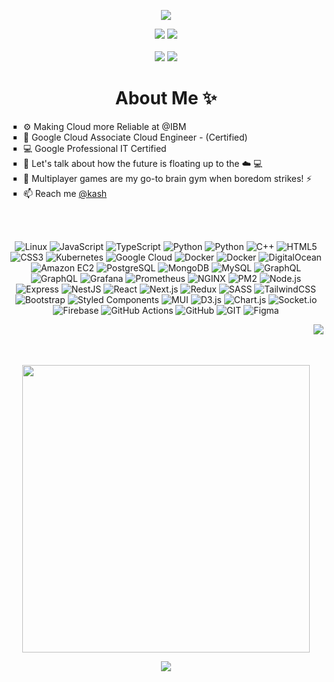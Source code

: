 <!--

**Codebuilder2022/Codebuilder2022** is a ✨ _special_ ✨ repository because its `README.md` (this file) appears on your GitHub profile.

Here are some ideas to get you started:

- 🔭 I’m currently working on ...
- 🌱 I’m currently learning ...
- 👯 I’m looking to collaborate on ...
- 🤔 I’m looking for help with ...
- 💬 Ask me about ...
- 📫 How to reach me: ...
- 😄 Pronouns: ...
- ⚡ Fun fact: ...
-->
<p align="center">
  <img src="https://github.com/Codebuilder2022/Codebuilder2022/blob/main/kkbackground.gif" />
</p>

<p align="center">
  <a href="https://twitter.com/YoungMage_" target="_blank"><img src="https://img.shields.io/badge/twitter-%231DA1F2.svg?&style=for-the-badge&logo=twitter&logoColor=white" /></a>
  <a href="https://www.linkedin.com/in/kaushikkums/" target="_blank"><img src="https://img.shields.io/badge/linkedin-%230077B5.svg?&style=for-the-badge&logo=linkedin&logoColor=white" /></a>
  <br />
  <br />
  <a href="https://github.com/CodeBuildder"><img src="https://komarev.com/ghpvc/?username=codebuildder&label=Profile%20views&color=E97451&style=for-the-badge" /></a>
  <a href="https://wakatime.com/@CodeBuildder"><img src="https://wakatime.com/badge/user/018bbbd8-d4dd-463a-bbd0-4e1f5b767b36.svg?style=for-the-badge&color=blue"/></a>
</a>
</p>
<h1 align = "center"> About Me ✨</h1>
<ul style="list-style-type:square">
  <li> ⚙️ Making Cloud more Reliable at @IBM </li>
  <li> 🔭 Google Cloud Associate Cloud Engineer - (Certified) </li>
  <li> 💻 Google Professional IT Certified </li>
  <li> 💬 Let's talk about how the future is floating up to the ☁️ 💻 </li>
  <li> 🎃 Multiplayer games are my go-to brain gym when boredom strikes! ⚡️ </li>
  <li> 📫 Reach me <a href = "http://kaushikk.dev/" target = "_blank">@kash</a> </li>
</ul>
<br><br>
<p align="center">
    <img src="https://img.shields.io/badge/Linux-232F3E?style=flat-square&logo=linux" alt="Linux" />
    <img src="https://img.shields.io/badge/JavaScript-232323?style=flat-square&logo=javascript" alt="JavaScript" />
    <img src="https://img.shields.io/badge/TypeScript-007acc?style=flat-square&logo=typescript&logoColor=white" alt="TypeScript" />
    <img src="https://img.shields.io/badge/Python-3776AB?style=flat-square&logo=python&logoColor=white" alt="Python" />
    <img src="https://img.shields.io/badge/React%20Native-232F3E?style=flat-square&logo=android" alt="Python" />
    <img src="https://img.shields.io/badge/C%2B%2B-00599C?style=flat-square&logo=cplusplus" alt="C++" />
    <img src="https://img.shields.io/badge/HTML5-1a1a1a?style=flat-square&logo=html5" alt="HTML5" />
    <img src="https://img.shields.io/badge/CSS3-232323?style=flat-square&logo=css3&logoColor=1572B6" alt="CSS3" />
    <img src="https://img.shields.io/badge/Kubernetes-232523?style=flat-square&logo=Kubernetes" alt="Kubernetes" />
    <img src="https://img.shields.io/badge/Google%20Cloud-232F3E?style=flat-square&logo=googlecloud" alt="Google Cloud" />
    <img src="https://img.shields.io/badge/Docker-232F3E?style=flat-square&logo=docker" alt="Docker" />
    <img src="https://img.shields.io/badge/Terraform-232F3E?style=flat-square&logo=terraform" alt="Docker" />
    <img src="https://img.shields.io/badge/DigitalOcean-081b4b?style=flat-square&logo=digitalocean" alt="DigitalOcean" />
    <img src="https://img.shields.io/badge/Amazon%20EC2-232F3E?style=flat-square&logo=amazonec2" alt="Amazon EC2" />
    <img src="https://img.shields.io/badge/PostgreSQL-1a1a1a?style=flat-square&logo=postgresql" alt="PostgreSQL" />
    <img src="https://img.shields.io/badge/MongoDB-001e2b?style=flat-square&logo=mongodb" alt="MongoDB" />
    <img src="https://img.shields.io/badge/MySQL-1a1a1a?style=flat-square&logo=mysql" alt="MySQL" />
    <img src="https://img.shields.io/badge/GraphQL-E10098?style=flat-square&logo=graphql" alt="GraphQL" />
    <img src="https://img.shields.io/badge/Neo4J-232F3E?style=flat-square&logo=neo4j" alt="GraphQL" />
    <img src="https://img.shields.io/badge/Grafana-232F3E?style=flat-square&logo=grafana" alt="Grafana" />
    <img src="https://img.shields.io/badge/Prometheus-232F3E?style=flat-square&logo=prometheus" alt="Prometheus" />
    <img src="https://img.shields.io/badge/NGINX-009639?style=flat-square&logo=nginx" alt="NGINX" />
    <img src="https://img.shields.io/badge/PM2-2B037A?style=flat-square&logo=pm2" alt="PM2" />
    <img src="https://img.shields.io/badge/Node.js-141414?style=flat-square&logo=nodedotjs" alt="Node.js" />
    <img src="https://img.shields.io/badge/Express-000000?style=flat-square&logo=express" alt="Express" />
    <img src="https://img.shields.io/badge/NestJS-E0234E?style=flat-square&logo=nestjs" alt="NestJS" />
    <img src="https://img.shields.io/badge/ReactJS-20232a?style=flat-square&logo=react" alt="React" />
    <img src="https://img.shields.io/badge/NextJS-000000?style=flat-square&logo=nextdotjs" alt="Next.js" />
    <img src="https://img.shields.io/badge/Redux-764ABC?style=flat-square&logo=redux" alt="Redux" />
    <img src="https://img.shields.io/badge/SASS-1a1a1a?style=flat-square&logo=sass" alt="SASS" />
    <img src="https://img.shields.io/badge/TailwindCSS-0f1629?style=flat-square&logo=tailwindcss" alt="TailwindCSS" />
    <img src="https://img.shields.io/badge/Bootstrap-7952B3?style=flat-square&logo=bootstrap&logoColor=white" alt="Bootstrap" />
    <img src="https://img.shields.io/badge/Styled%20Components-383838?style=flat-square&logo=styledcomponents" alt="Styled Components" />
    <img src="https://img.shields.io/badge/MUI-2196F3?style=flat-square&logo=mui&logoColor=white" alt="MUI" />
    <img src="https://img.shields.io/badge/D3.js-333538?style=flat-square&logo=D3.js" alt="D3.js" />
    <img src="https://img.shields.io/badge/Chart.js-333538?style=flat-square&logo=chartdotjs" alt="Chart.js" />
    <img src="https://img.shields.io/badge/Socket.io-000000?style=flat-square&logo=socketdotio" alt="Socket.io" />
    <img src="https://img.shields.io/badge/Firebase-FFCA28?style=flat-square&logo=firebase&logoColor=black" alt="Firebase" />
    <img src="https://img.shields.io/badge/GitHub%20Actions-24292f?style=flat-square&logo=githubactions" alt="GitHub Actions" />
    <img src="https://img.shields.io/badge/GitHub-0d1116?style=flat-square&logo=github" alt="GitHub" />
    <img src="https://img.shields.io/badge/Git-000000?style=flat-square&logo=git" alt="GIT" />
    <img src="https://img.shields.io/badge/Figma-282828?style=flat-square&logo=figma" alt="Figma" />
    
  </p>
 <img align="right" src="https://github-readme-streak-stats.herokuapp.com/?user=CodeBuildder&theme=nightowl&border_radius=20" />
<br><br><br>
<p align = "center">
  <img align="center" src="https://github-readme-stats.vercel.app/api?username=CodeBuildder&theme=nightowl&count_private=true&include_all_commits=true&border_radius=20&show_icons=true&custom_title=%20Kaushik%27s%20GitHub%20Stats%20" width="460" />
</p>
<p align = "center">
   <img align="center"  src="https://github-readme-stats.vercel.app/api/top-langs/?username=CodeBuildder&layout=donut&theme=nightowl&langs_count=10&border_radius=20&count_private=true&include_all_commits=true&custom_title=%20Most%20Used%20Languages%20By%20Kaushik" />
</p>



